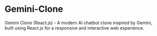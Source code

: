 # Gemini-Clone
 Gemini Clone (React.js) - A modern AI chatbot clone inspired by Gemini, built using  React.js for a responsive and interactive web experience.
